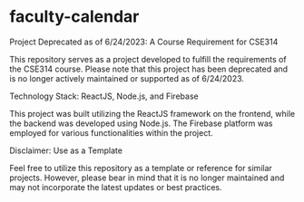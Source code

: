 # faculty-calendar

Project Deprecated as of 6/24/2023: A Course Requirement for CSE314

This repository serves as a project developed to fulfill the requirements of the CSE314 course. Please note that this project has been deprecated and is no longer actively maintained or supported as of 6/24/2023.

Technology Stack: ReactJS, Node.js, and Firebase

This project was built utilizing the ReactJS framework on the frontend, while the backend was developed using Node.js. The Firebase platform was employed for various functionalities within the project.

Disclaimer: Use as a Template

Feel free to utilize this repository as a template or reference for similar projects. However, please bear in mind that it is no longer maintained and may not incorporate the latest updates or best practices.
